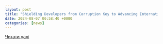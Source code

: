 ```yaml
---
layout: post
title: "Shielding Developers from Corruption Key to Advancing International Infrastructure Investment Essential to US Interests"
date: 2024-08-07 00:58:40 +0000
categories: [news]
---
```


[Читати далі](https://www.wilsoncenter.org/article/shielding-developers-corruption-key-advancing-international-infrastructure-investment)
